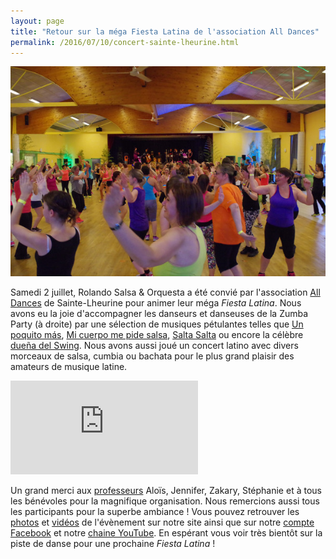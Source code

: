 ```yaml
---
layout: page
title: "Retour sur la méga Fiesta Latina de l'association All Dances"
permalink: /2016/07/10/concert-sainte-lheurine.html
---
```


<p><span class="image right"><img src="/images/photos/sainte-lheurine-2016/1.jpg" alt="Zumba Party Sainte Lheurine 2016"/></span></p>

Samedi 2 juillet, Rolando Salsa & Orquesta a été convié par l'association
[All Dances](http://www.alldances.fr/) de Sainte-Lheurine pour animer leur
méga *Fiesta Latina*. Nous avons eu la joie d'accompagner les danseurs et
danseuses de la Zumba Party (à droite) par une sélection de musiques
pétulantes telles que
[Un poquito más](/un_poquito_mas.html),
[Mi cuerpo me pide salsa](/un_poquito_mas.html),
[Salta Salta](/un_poquito_mas.html)
ou encore la célèbre
[dueña del Swing](https://www.youtube.com/watch?v=IWlcpsp4XCU).
Nous avons aussi joué un concert latino avec divers morceaux de salsa, cumbia
ou bachata pour le plus grand plaisir des amateurs de musique latine.

<div class="image left">
   <iframe src="https://www.youtube.com/embed/NPC2c6B6eug" frameborder="0" allowfullscreen="allowfullscreen"></iframe>
</div>

Un grand merci aux [professeurs](http://www.zumbaalldances.com/zumba.php?p=professeurs) Aloïs, Jennifer, Zakary, Stéphanie et à tous les bénévoles pour
la magnifique organisation. Nous remercions aussi tous les participants pour
la superbe ambiance !
Vous pouvez retrouver les [photos](/photos.html) et [vidéos](/videos.html)
de l'évènement sur notre site ainsi que sur notre
[compte Facebook](https://www.facebook.com/605765546193608/photos/?tab=album&album_id=739827662787395) et notre [chaine YouTube](https://www.youtube.com/channel/UCQDWbuvv5mvkLv55Qsak-ig). En espérant vous voir très bientôt sur la piste
de danse pour une prochaine *Fiesta Latina* !
